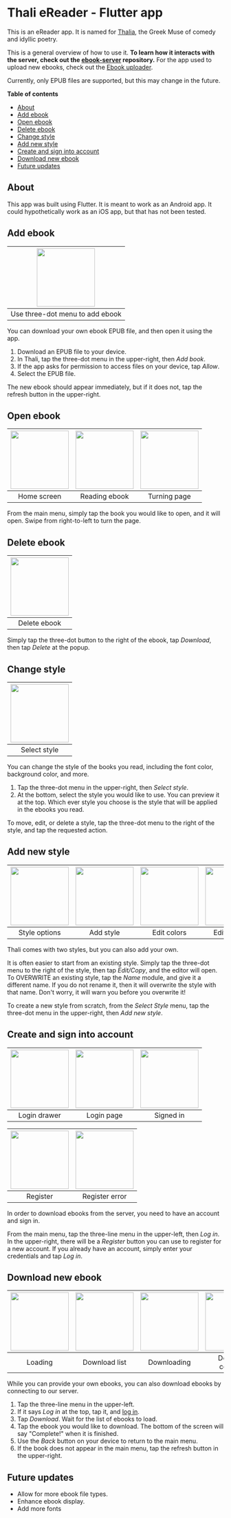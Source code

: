 # Thali eReader - Flutter app

This is an eReader app. It is named for [Thalia](https://en.wikipedia.org/wiki/Thalia_(Muse)), the Greek Muse of comedy and idyllic poetry.

This is a general overview of how to use it. **To learn how it interacts with the server, check out the [ebook-server](https://github.com/TheOmnimax/ebook-server) repository.** For the app used to upload new ebooks, check out the [Ebook uploader](https://github.com/TheOmnimax/ebook_uploader).

Currently, only EPUB files are supported, but this may change in the future.

**Table of contents**
 * [About](#about)
 * [Add ebook](#add-ebook)
 * [Open ebook](#open-ebook)
 * [Delete ebook](#delete-ebook)
 * [Change style](#change-style)
 * [Add new style](#add-new-style)
 * [Create and sign into account](#create-and-sign-into-account)
 * [Download new ebook](#download-new-ebook)
 * [Future updates](#future-updates)

## About

This app was built using Flutter. It is meant to work as an Android app. It could hypothetically work as an iOS app, but that has not been tested.

## Add ebook

| <img src="docs/images/home_kebab.png" style="width:135px" /> |
|:--:|
| Use three-dot menu to add ebook |

You can download your own ebook EPUB file, and then open it using the app.

1. Download an EPUB file to your device.
1. In Thali, tap the three-dot menu in the upper-right, then *Add book*.
1. If the app asks for permission to access files on your device, tap *Allow*.
1. Select the EPUB file.

The new ebook should appear immediately, but if it does not, tap the refresh button in the upper-right.

## Open ebook

| <img src="docs/images/home.png" style="width:135px" /> | <img src="docs/images/reading_ebook.png" style="width:135px" /> | <img src="docs/images/turning_page.png" style="width:135px" /> |
|:--:|:--:|:--:|
| Home screen | Reading ebook | Turning page |

From the main menu, simply tap the book you would like to open, and it will open. Swipe from right-to-left to turn the page.

## Delete ebook

| <img src="docs/images/delete.png" style="width:135px" /> |
|:--:|
| Delete ebook |

Simply tap the three-dot button to the right of the ebook, tap *Download*, then tap *Delete* at the popup.

## Change style

| <img src="docs/images/style_select.png" style="width:135px" /> |
|:--:|
| Select style |

You can change the style of the books you read, including the font color, background color, and more.

1. Tap the three-dot menu in the upper-right, then *Select style*.
1. At the bottom, select the style you would like to use. You can preview it at the top. Which ever style you choose is the style that will be applied in the ebooks you read.

To move, edit, or delete a style, tap the three-dot menu to the right of the style, and tap the requested action.

## Add new style

| <img src="docs/images/style_options.png" style="width:135px" /> | <img src="docs/images/style_kebab.png" style="width:135px" /> | <img src="docs/images/edit_color.png" style="width:135px" /> | <img src="docs/images/edit_font_size.png" style="width:135px" /> |
|:--:|:--:|:--:|:--:|
| Style options | Add style | Edit colors | Edit font size |

Thali comes with two styles, but you can also add your own.

It is often easier to start from an existing style. Simply tap the three-dot menu to the right of the style, then tap *Edit/Copy*, and the editor will open. To OVERWRITE an existing style, tap the *Name* module, and give it a different name. If you do not rename it, then it will overwrite the style with that name. Don't worry, it will warn you before you overwrite it!

To create a new style from scratch, from the *Select Style* menu, tap the three-dot menu in the upper-right, then *Add new style*.

## Create and sign into account

| <img src="docs/images/login_drawer.png" style="width:135px" /> | <img src="docs/images/login.png" style="width:135px" /> | <img src="docs/images/signed_in.png" style="width:135px" /> |
|:--:|:--:|:--:|
| Login drawer | Login page | Signed in |

| <img src="docs/images/register.png" style="width:135px" /> | <img src="docs/images/register_error.png" style="width:135px" /> |
|:--:|:--:|
| Register | Register error |

In order to download ebooks from the server, you need to have an account and sign in.

From the main menu, tap the three-line menu in the upper-left, then *Log in*. In the upper-right, there will be a *Register* button you can use to register for a new account. If you already have an account, simply enter your credentials and tap *Log in*.

## Download new ebook

| <img src="docs/images/loading_downloads.png" style="width:135px" /> | <img src="docs/images/download_list.png" style="width:135px" /> | <img src="docs/images/downloading.png" style="width:135px" /> | <img src="docs/images/download_complete.png" style="width:135px" /> |
|:--:|:--:|:--:|:--:|
| Loading | Download list | Downloading | Download complete |

While you can provide your own ebooks, you can also download ebooks by connecting to our server.

1. Tap the three-line menu in the upper-left.
1. If it says *Log in* at the top, tap it, and [log in](#create-and-sign-into-account).
1. Tap *Download*. Wait for the list of ebooks to load.
1. Tap the ebook you would like to download. The bottom of the screen will say "Complete!" when it is finished.
1. Use the *Back* button on your device to return to the main menu.
1. If the book does not appear in the main menu, tap the refresh button in the upper-right.

## Future updates

* Allow for more ebook file types.
* Enhance ebook display.
* Add more fonts